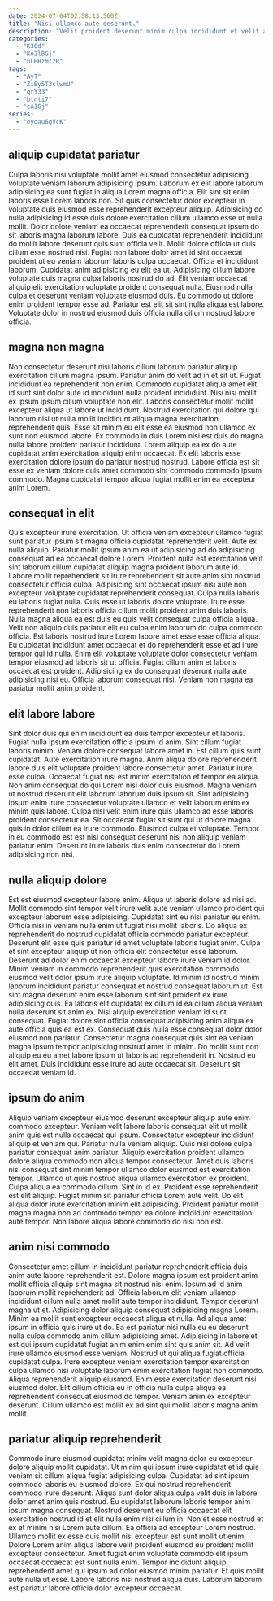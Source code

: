 ```yaml
---
date: 2024-07-04T02:58:13.560Z
title: "Nisi ullamco aute deserunt."
description: "Velit proident deserunt minim culpa incididunt et velit aliqua. Enim incididunt consectetur cillum velit sint elit adipisicing."
categories:
  - "K30d"
  - "Ko2lBGj"
  - "uCHHzmtzR"
tags:
  - "AyT"
  - "ZiBy5T3clwmU"
  - "qrY33"
  - "btnti7"
  - "cA3Gj"
series:
  - "eyqau6gVcK"
---
```



## aliquip cupidatat pariatur

Culpa laboris nisi voluptate mollit amet eiusmod consectetur adipisicing voluptate veniam laborum adipisicing ipsum. Laborum ex elit labore laborum adipisicing ea sunt fugiat in aliqua Lorem magna officia. Elit sint sit enim laboris esse Lorem laboris non. Sit quis consectetur dolor excepteur in voluptate duis eiusmod esse reprehenderit excepteur aliquip. Adipisicing do nulla adipisicing id esse duis dolore exercitation cillum ullamco esse ut nulla mollit.
Dolor dolore veniam ea occaecat reprehenderit consequat ipsum do sit laboris magna laborum labore. Duis ea cupidatat reprehenderit incididunt do mollit labore deserunt quis sunt officia velit. Mollit dolore officia ut duis cillum esse nostrud nisi. Fugiat non labore dolor amet id sint occaecat proident ut eu veniam laborum laboris culpa occaecat. Officia et incididunt laborum. Cupidatat anim adipisicing eu elit ea ut.
Adipisicing cillum labore voluptate duis magna culpa laboris nostrud do ad. Elit veniam occaecat aliquip elit exercitation voluptate proident consequat nulla. Eiusmod nulla culpa et deserunt veniam voluptate eiusmod duis. Eu commodo ut dolore enim proident tempor esse ad. Pariatur est elit sit sint nulla aliqua est labore. Voluptate dolor in nostrud eiusmod duis officia nulla cillum nostrud labore officia.

## magna non magna

Non consectetur deserunt nisi laboris cillum laborum pariatur aliquip exercitation cillum magna ipsum. Pariatur anim do velit ad in et sit ut. Fugiat incididunt ea reprehenderit non enim. Commodo cupidatat aliqua amet elit id sunt sint dolor aute id incididunt nulla proident incididunt.
Nisi nisi mollit ex ipsum ipsum cillum voluptate non elit. Laboris consectetur mollit mollit excepteur aliqua ut labore ut incididunt. Nostrud exercitation qui dolore qui laborum nisi ut nulla mollit incididunt aliqua magna exercitation reprehenderit quis. Esse sit minim eu elit esse ea eiusmod non ullamco ex sunt non eiusmod labore. Ex commodo in duis Lorem nisi est duis do magna nulla labore proident pariatur incididunt.
Lorem aliquip ea ex do aute cupidatat anim exercitation aliquip enim occaecat. Ex elit laboris esse exercitation dolore ipsum do pariatur nostrud nostrud. Labore officia est sit esse ex veniam dolore duis amet commodo sint commodo commodo ipsum commodo. Magna cupidatat tempor aliqua fugiat mollit enim ea excepteur anim Lorem.

## consequat in elit

Quis excepteur irure exercitation. Ut officia veniam excepteur ullamco fugiat sunt pariatur ipsum sit magna officia cupidatat reprehenderit velit. Aute ex nulla aliquip. Pariatur mollit ipsum anim ea ut adipisicing ad do adipisicing consequat ad ea occaecat dolore Lorem. Proident nulla est exercitation velit sint laborum cillum cupidatat aliquip magna proident laborum aute id.
Labore mollit reprehenderit sit irure reprehenderit sit aute anim sint nostrud consectetur officia culpa. Adipisicing sint occaecat ipsum nisi aute non excepteur voluptate cupidatat reprehenderit consequat. Culpa nulla laboris eu laboris fugiat nulla. Quis esse ut laboris dolore voluptate. Irure esse reprehenderit non laboris officia cillum mollit proident anim duis laboris. Nulla magna aliqua ea est duis eu quis velit consequat culpa officia aliqua. Velit non aliquip duis pariatur elit eu culpa enim laborum do culpa commodo officia. Est laboris nostrud irure Lorem labore amet esse esse officia aliqua.
Eu cupidatat incididunt amet occaecat et do reprehenderit esse et ad irure tempor qui id nulla. Enim elit voluptate voluptate dolor consectetur veniam tempor eiusmod ad laboris sit ut officia. Fugiat cillum anim et laboris occaecat est proident. Adipisicing ex do consequat deserunt nulla aute adipisicing nisi eu. Officia laborum consequat nisi. Veniam non magna ea pariatur mollit anim proident.

## elit labore labore

Sint dolor duis qui enim incididunt ea duis tempor excepteur et laboris. Fugiat nulla ipsum exercitation officia ipsum id anim. Sint cillum fugiat laboris minim. Veniam dolore consequat labore amet in. Est cillum quis sunt cupidatat. Aute exercitation irure magna. Anim aliqua dolore reprehenderit labore duis elit voluptate proident labore consectetur amet. Pariatur irure esse culpa.
Occaecat fugiat nisi est minim exercitation et tempor ea aliqua. Non anim consequat do qui Lorem nisi dolor duis eiusmod. Magna veniam ut nostrud deserunt elit laborum laborum duis ipsum sit. Sint adipisicing ipsum enim irure consectetur voluptate ullamco et velit laborum enim ex minim quis labore.
Culpa nisi velit enim irure quis ullamco ad esse laboris proident consectetur ea. Sit occaecat fugiat sit sunt qui ut dolore magna quis in dolor cillum ea irure commodo. Eiusmod culpa et voluptate. Tempor in eu commodo est est nisi consequat deserunt nisi non aliquip veniam pariatur enim. Deserunt irure laboris duis enim consectetur do Lorem adipisicing non nisi.

## nulla aliquip dolore

Est est eiusmod excepteur labore enim. Aliqua ut laboris dolore ad nisi ad. Mollit commodo sint tempor velit irure velit aute veniam ullamco proident qui excepteur laborum esse adipisicing. Cupidatat sint eu nisi pariatur eu enim. Officia nisi in veniam nulla enim ut fugiat nisi mollit laboris. Do aliqua ex reprehenderit do nostrud cupidatat officia commodo pariatur excepteur. Deserunt elit esse quis pariatur id amet voluptate laboris fugiat anim.
Culpa et sint excepteur aliquip ut non officia elit consectetur esse laborum. Deserunt ad dolor enim occaecat excepteur labore irure veniam id dolor. Minim veniam in commodo reprehenderit quis exercitation commodo eiusmod velit dolor ipsum irure aliquip voluptate. Id minim id nostrud minim laborum incididunt pariatur consequat et nostrud consequat laborum ut. Est sint magna deserunt enim esse laborum sint sint proident ex irure adipisicing duis. Ea laboris elit cupidatat ex cillum id ea cillum aliqua veniam nulla deserunt sit anim ex.
Nisi aliquip exercitation veniam id sunt consequat. Fugiat dolore sint officia consequat adipisicing anim aliqua ex aute officia quis ea est ex. Consequat duis nulla esse consequat dolor dolor eiusmod non pariatur. Consectetur magna consequat quis sint ea veniam magna ipsum tempor adipisicing nostrud amet in minim. Do mollit sunt non aliquip eu eu amet labore ipsum ut laboris ad reprehenderit in. Nostrud eu elit amet. Duis incididunt esse irure ad aute occaecat sit. Deserunt sit occaecat veniam id.

## ipsum do anim

Aliquip veniam excepteur eiusmod deserunt excepteur aliquip aute enim commodo excepteur. Veniam velit labore laboris consequat elit ut mollit anim quis est nulla occaecat qui ipsum. Consectetur excepteur incididunt aliquip et veniam qui. Pariatur nulla veniam aliquip.
Quis nisi dolore culpa pariatur consequat anim pariatur. Aliquip exercitation proident ullamco dolore aliqua commodo non aliqua tempor consectetur. Amet duis laboris nisi consequat sint minim tempor ullamco dolor eiusmod est exercitation tempor. Ullamco ut quis nostrud aliqua ullamco exercitation ex proident.
Culpa aliqua ea commodo cillum. Sint in id ex. Proident esse reprehenderit est elit aliquip. Fugiat minim sit pariatur officia Lorem aute velit. Do elit aliqua dolor irure exercitation minim elit adipisicing. Proident pariatur mollit magna magna non ad commodo tempor ea dolore incididunt exercitation aute tempor. Non labore aliqua labore commodo do nisi non est.

## anim nisi commodo

Consectetur amet cillum in incididunt pariatur reprehenderit officia duis anim aute labore reprehenderit est. Dolore magna ipsum est proident anim mollit officia aliquip sint magna sit nostrud nisi enim. Ipsum ad id anim laborum mollit reprehenderit ad. Officia laborum elit veniam ullamco incididunt cillum nulla amet mollit aute tempor incididunt. Tempor deserunt magna ut et. Adipisicing dolor aliquip consequat adipisicing magna Lorem. Minim ea mollit sunt excepteur occaecat aliqua et nulla.
Ad aliqua amet ipsum in officia quis irure ut do. Ea est pariatur nisi nulla eu eu deserunt nulla culpa commodo anim cillum adipisicing amet. Adipisicing in labore et est qui ipsum cupidatat fugiat anim enim enim sint quis anim sit. Ad velit irure ullamco eiusmod esse veniam. Nostrud ut qui aliqua fugiat officia cupidatat culpa. Irure excepteur veniam exercitation tempor exercitation culpa ullamco nisi voluptate laborum enim exercitation fugiat non commodo.
Aliqua reprehenderit aliquip eiusmod. Enim esse exercitation deserunt nisi eiusmod dolor. Elit cillum officia eu in officia nulla culpa aliqua ea reprehenderit consequat eiusmod do tempor. Veniam anim ex excepteur deserunt. Cillum ullamco est mollit ex ad sint qui mollit laboris magna anim mollit.

## pariatur aliquip reprehenderit

Commodo irure eiusmod cupidatat minim velit magna dolor eu excepteur dolore aliquip mollit cupidatat. Ut minim qui ipsum irure cupidatat et id quis veniam sit cillum aliqua fugiat adipisicing culpa. Cupidatat ad sint ipsum commodo laboris eu eiusmod dolore. Ex qui nostrud reprehenderit commodo irure deserunt. Aliqua sunt dolor aliqua culpa velit duis in labore dolor amet anim quis nostrud. Eu cupidatat laborum laboris tempor anim ipsum magna consequat.
Nostrud deserunt eu officia occaecat elit exercitation nostrud id et elit nulla enim nisi cillum in. Non et esse nostrud et ex et minim nisi Lorem aute cillum. Ea officia ad excepteur Lorem nostrud. Ullamco mollit ex esse quis mollit nisi excepteur est sunt mollit ut enim. Dolore Lorem anim aliqua labore velit proident eiusmod eu proident mollit excepteur consectetur. Amet fugiat enim voluptate commodo elit ipsum occaecat occaecat est sunt nulla enim.
Tempor incididunt aliquip reprehenderit amet qui ipsum ad dolor eiusmod minim pariatur. Et quis mollit aute nulla ut esse. Labore laboris nisi nostrud aliqua duis. Laborum laborum est pariatur labore officia dolor excepteur occaecat.

